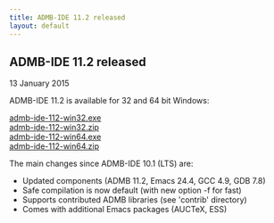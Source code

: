 ```yaml
---
title: ADMB-IDE 11.2 released
layout: default
---
```


<h2>ADMB-IDE 11.2 released</h2>

13 January 2015

ADMB-IDE 11.2 is available for 32 and 64 bit Windows:

[admb-ide-112-win32.exe](http://ftp.admb-project.org/admb-11.2/admb-ide-112-win32.exe)\
[admb-ide-112-win32.zip](http://ftp.admb-project.org/admb-11.2/admb-ide-112-win32.zip)\
[admb-ide-112-win64.exe](http://ftp.admb-project.org/admb-11.2/admb-ide-112-win64.exe)\
[admb-ide-112-win64.zip](http://ftp.admb-project.org/admb-11.2/admb-ide-112-win64.zip)

The main changes since ADMB-IDE 10.1 (LTS) are:

* Updated components (ADMB 11.2, Emacs 24.4, GCC 4.9, GDB 7.8)
* Safe compilation is now default (with new option -f for fast)
* Supports contributed ADMB libraries (see 'contrib' directory)
* Comes with additional Emacs packages (AUCTeX, ESS)
